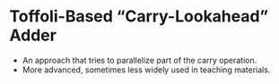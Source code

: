 # Toffoli-Based “Carry-Lookahead” Adder

* An approach that tries to parallelize part of the carry operation.
* More advanced, sometimes less widely used in teaching materials.